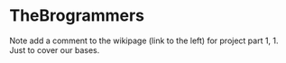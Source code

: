TheBrogrammers
==============


Note add a comment to the wikipage (link to the left) for project part 1, 1. Just to cover our bases.
